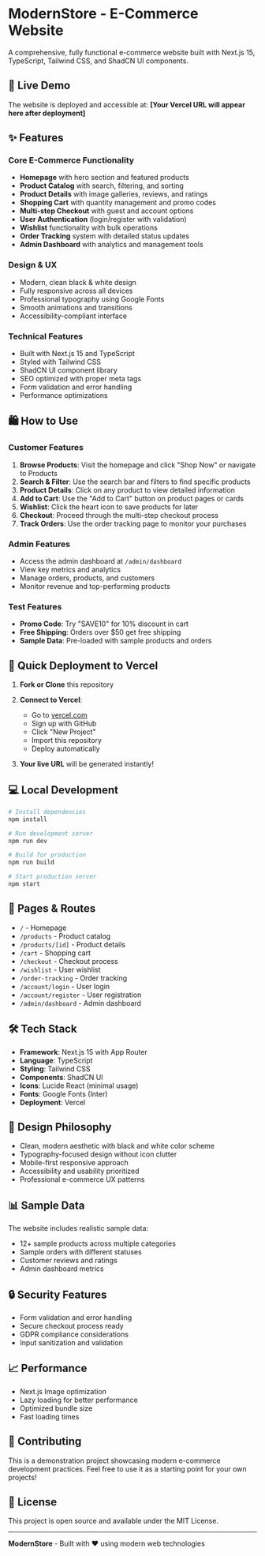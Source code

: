 # ModernStore - E-Commerce Website

A comprehensive, fully functional e-commerce website built with Next.js 15, TypeScript, Tailwind CSS, and ShadCN UI components.

## 🚀 Live Demo

The website is deployed and accessible at: **[Your Vercel URL will appear here after deployment]**

## ✨ Features

### Core E-Commerce Functionality
- **Homepage** with hero section and featured products
- **Product Catalog** with search, filtering, and sorting
- **Product Details** with image galleries, reviews, and ratings
- **Shopping Cart** with quantity management and promo codes
- **Multi-step Checkout** with guest and account options
- **User Authentication** (login/register with validation)
- **Wishlist** functionality with bulk operations
- **Order Tracking** system with detailed status updates
- **Admin Dashboard** with analytics and management tools

### Design & UX
- Modern, clean black & white design
- Fully responsive across all devices
- Professional typography using Google Fonts
- Smooth animations and transitions
- Accessibility-compliant interface

### Technical Features
- Built with Next.js 15 and TypeScript
- Styled with Tailwind CSS
- ShadCN UI component library
- SEO optimized with proper meta tags
- Form validation and error handling
- Performance optimizations

## 🛍️ How to Use

### Customer Features
1. **Browse Products**: Visit the homepage and click "Shop Now" or navigate to Products
2. **Search & Filter**: Use the search bar and filters to find specific products
3. **Product Details**: Click on any product to view detailed information
4. **Add to Cart**: Use the "Add to Cart" button on product pages or cards
5. **Wishlist**: Click the heart icon to save products for later
6. **Checkout**: Proceed through the multi-step checkout process
7. **Track Orders**: Use the order tracking page to monitor your purchases

### Admin Features
- Access the admin dashboard at `/admin/dashboard`
- View key metrics and analytics
- Manage orders, products, and customers
- Monitor revenue and top-performing products

### Test Features
- **Promo Code**: Try "SAVE10" for 10% discount in cart
- **Free Shipping**: Orders over $50 get free shipping
- **Sample Data**: Pre-loaded with sample products and orders

## 🚀 Quick Deployment to Vercel

1. **Fork or Clone** this repository
2. **Connect to Vercel**:
   - Go to [vercel.com](https://vercel.com)
   - Sign up with GitHub
   - Click "New Project"
   - Import this repository
   - Deploy automatically

3. **Your live URL** will be generated instantly!

## 💻 Local Development

```bash
# Install dependencies
npm install

# Run development server
npm run dev

# Build for production
npm run build

# Start production server
npm start
```

## 📱 Pages & Routes

- `/` - Homepage
- `/products` - Product catalog
- `/products/[id]` - Product details
- `/cart` - Shopping cart
- `/checkout` - Checkout process
- `/wishlist` - User wishlist
- `/order-tracking` - Order tracking
- `/account/login` - User login
- `/account/register` - User registration
- `/admin/dashboard` - Admin dashboard

## 🛠️ Tech Stack

- **Framework**: Next.js 15 with App Router
- **Language**: TypeScript
- **Styling**: Tailwind CSS
- **Components**: ShadCN UI
- **Icons**: Lucide React (minimal usage)
- **Fonts**: Google Fonts (Inter)
- **Deployment**: Vercel

## 🎨 Design Philosophy

- Clean, modern aesthetic with black and white color scheme
- Typography-focused design without icon clutter
- Mobile-first responsive approach
- Accessibility and usability prioritized
- Professional e-commerce UX patterns

## 📊 Sample Data

The website includes realistic sample data:
- 12+ sample products across multiple categories
- Sample orders with different statuses
- Customer reviews and ratings
- Admin dashboard metrics

## 🔒 Security Features

- Form validation and error handling
- Secure checkout process ready
- GDPR compliance considerations
- Input sanitization and validation

## 📈 Performance

- Next.js Image optimization
- Lazy loading for better performance
- Optimized bundle size
- Fast loading times

## 🤝 Contributing

This is a demonstration project showcasing modern e-commerce development practices. Feel free to use it as a starting point for your own projects!

## 📄 License

This project is open source and available under the MIT License.

---

**ModernStore** - Built with ❤️ using modern web technologies

